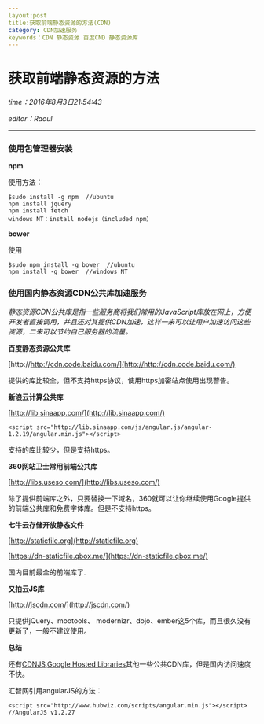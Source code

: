 ```yaml
---
layout:post
title:获取前端静态资源的方法(CDN)
category: CDN加速服务
keywords：CDN 静态资源 百度CND 静态资源库 
---
```

# 获取前端静态资源的方法 #
*time：2016年8月3日21:54:43*

*editor：Raoul*

---

### 使用包管理器安装 ###

**npm**

使用方法：

	$sudo install -g npm  //ubuntu
    npm install jquery
	npm install fetch
	windows NT：install nodejs（included npm）

**bower**

使用

	$sudo npm install -g bower  //ubuntu
	npm install -g bower  //windows NT
### 使用国内静态资源CDN公共库加速服务 ###

*静态资源CDN公共库是指一些服务商将我们常用的JavaScript库放在网上，方便开发者直接调用，并且还对其提供CDN加速，这样一来可以让用户加速访问这些资源，二来可以节约自己服务器的流量。*

**百度静态资源公共库**

[http://http://cdn.code.baidu.com/](http://http://cdn.code.baidu.com/)

提供的库比较全，但不支持https协议，使用https加密站点使用出现警告。

**新浪云计算公共库**

[http://lib.sinaapp.com/](http://lib.sinaapp.com/)

	<script src="http://lib.sinaapp.com/js/angular.js/angular-1.2.19/angular.min.js"></script>

支持的库比较少，但是支持https。

**360网站卫士常用前端公共库**

[http://libs.useso.com/](http://libs.useso.com/)

除了提供前端库之外，只要替换一下域名，360就可以让你继续使用Google提供的前端公共库和免费字体库。但是不支持https。

**七牛云存储开放静态文件**

[http://staticfile.org](http://staticfile.org)

[https://dn-staticfile.qbox.me/](https://dn-staticfile.qbox.me/)

国内目前最全的前端库了.

**又拍云JS库**

[http://jscdn.com/](http://jscdn.com/)

只提供jQuery、mootools、 modernizr、dojo、ember这5个库，而且很久没有更新了，一般不建议使用。

**总结**

还有[CDNJS](http://www.cdnjs.cn/),[Google Hosted Libraries](https://developers.google.com/speed/libraries/)其他一些公共CDN库，但是国内访问速度不快。


汇智网引用angularJS的方法：

    <script src="http://www.hubwiz.com/scripts/angular.min.js"></script>  //AngularJS v1.2.27
